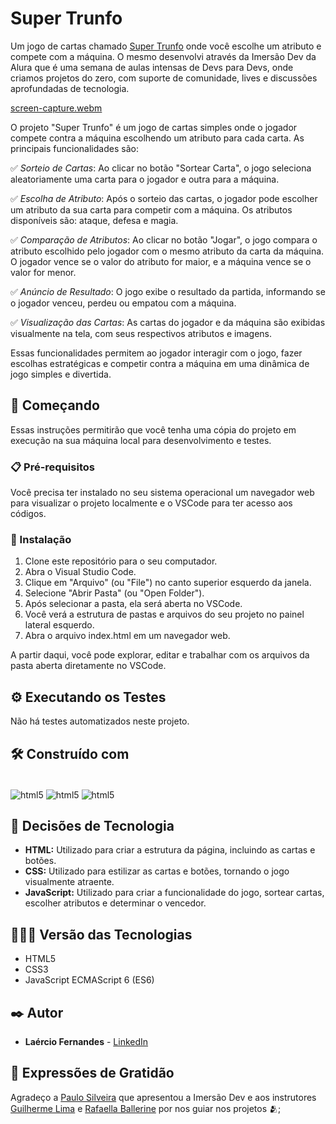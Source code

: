 # Super Trunfo

Um jogo de cartas chamado [Super Trunfo](https://fernandesmelo.github.io/tabela-de-classificacao/) onde você escolhe um atributo e compete com a máquina. O mesmo desenvolvi através da Imersão Dev da Alura que é uma semana de aulas intensas de Devs para Devs, onde criamos projetos do zero, com suporte de comunidade, lives e discussões aprofundadas de tecnologia.

[screen-capture.webm](https://github.com/fernandesmelo/super-trunfo/assets/113717317/f8a3544f-d75f-4ddd-85f5-17301cadd901)

O projeto "Super Trunfo" é um jogo de cartas simples onde o jogador compete contra a máquina escolhendo um atributo para cada carta. As principais funcionalidades são:

✅ *Sorteio de Cartas*: Ao clicar no botão "Sortear Carta", o jogo seleciona aleatoriamente uma carta para o jogador e outra para a máquina.

✅ *Escolha de Atributo*: Após o sorteio das cartas, o jogador pode escolher um atributo da sua carta para competir com a máquina. Os atributos disponíveis são: ataque, defesa e magia.

✅ *Comparação de Atributos*: Ao clicar no botão "Jogar", o jogo compara o atributo escolhido pelo jogador com o mesmo atributo da carta da máquina. O jogador vence se o valor do atributo for maior, e a máquina vence se o valor for menor.

✅ *Anúncio de Resultado*: O jogo exibe o resultado da partida, informando se o jogador venceu, perdeu ou empatou com a máquina.

✅ *Visualização das Cartas*: As cartas do jogador e da máquina são exibidas visualmente na tela, com seus respectivos atributos e imagens.

Essas funcionalidades permitem ao jogador interagir com o jogo, fazer escolhas estratégicas e competir contra a máquina em uma dinâmica de jogo simples e divertida.

## 🚀 Começando

Essas instruções permitirão que você tenha uma cópia do projeto em execução na sua máquina local para desenvolvimento e testes.

### 📋 Pré-requisitos

Você precisa ter instalado no seu sistema operacional um navegador web para visualizar o projeto localmente e o VSCode para ter acesso aos códigos.

### 🔧 Instalação

1. Clone este repositório para o seu computador.
2. Abra o Visual Studio Code.
3. Clique em "Arquivo" (ou "File") no canto superior esquerdo da janela.
4. Selecione "Abrir Pasta" (ou "Open Folder").
5. Após selecionar a pasta, ela será aberta no VSCode.
6. Você verá a estrutura de pastas e arquivos do seu projeto no painel lateral esquerdo.
7. Abra o arquivo index.html em um navegador web.

A partir daqui, você pode explorar, editar e trabalhar com os arquivos da pasta aberta diretamente no VSCode.

## ⚙️ Executando os Testes

Não há testes automatizados neste projeto.

## 🛠️ Construído com

<div style="display: inline-block"><br/>
  <img align="center" alt="html5" src="https://img.shields.io/badge/HTML5-E34F26?style=for-the-badge&logo=html5&logoColor=white" /> 
  <img align="center" alt="html5" src="https://img.shields.io/badge/CSS3-1572B6?style=for-the-badge&logo=css3&logoColor=white" />
  <img align="center" alt="html5" src="https://img.shields.io/badge/JavaScript-323330?style=for-the-badge&logo=javascript&logoColor=F7DF1E" />
</div><br/>

## 🔨 Decisões de Tecnologia

* **HTML:** Utilizado para criar a estrutura da página, incluindo as cartas e botões.
* **CSS:** Utilizado para estilizar as cartas e botões, tornando o jogo visualmente atraente.
* **JavaScript:** Utilizado para criar a funcionalidade do jogo, sortear cartas, escolher atributos e determinar o vencedor.

## 👨🏽‍💻 Versão das Tecnologias

* HTML5
* CSS3
* JavaScript ECMAScript 6 (ES6)

## ✒️ Autor

* **Laércio Fernandes** - [LinkedIn](https://www.linkedin.com/in/laercio-fernandes-desenvolvedor-web-front-end/)

## 🎁 Expressões de Gratidão

Agradeço a [Paulo Silveira](https://www.linkedin.com/in/paulosilveira/) que apresentou a Imersão Dev e aos instrutores [Guilherme Lima](https://www.linkedin.com/in/guilherme-lima-developer/) e [Rafaella Ballerine](https://www.linkedin.com/in/rafaellaballerini/) por nos guiar nos projetos 🫂;
